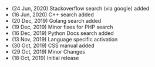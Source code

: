 - (24 Jun, 2020) Stackoverflow search (via google) added
- (16 Jun, 2020) C++ search added
- (20 Dec, 2019) Golang search added
- (19 Dec, 2019) Minor fixes for PHP search
- (16 Dec, 2019) Python Docs search added
- (13 Nov, 2019) Language specific activation
- (30 Oct, 2019) CSS manual added
- (29 Oct, 2019) Minor Changes
- (18 Oct, 2019) Initial release
